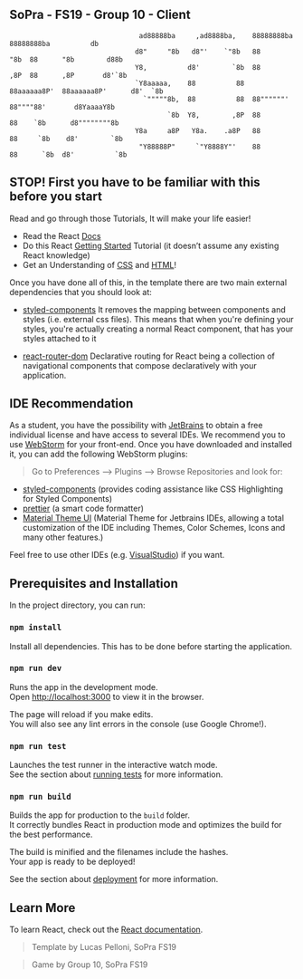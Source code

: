## SoPra - FS19 - Group 10 - Client

                                    ad88888ba     ,ad8888ba,    88888888ba   88888888ba          db
                                   d8"     "8b   d8"'    `"8b   88      "8b  88      "8b        d88b
                                   Y8,          d8'        `8b  88      ,8P  88      ,8P       d8'`8b
                                   `Y8aaaaa,    88          88  88aaaaaa8P'  88aaaaaa8P'      d8'  `8b
                                     `"""""8b,  88          88  88""""""'    88""""88'       d8YaaaaY8b
                                           `8b  Y8,        ,8P  88           88    `8b      d8""""""""8b
                                   Y8a     a8P   Y8a.    .a8P   88           88     `8b    d8'        `8b
                                    "Y88888P"     `"Y8888Y"'    88           88      `8b  d8'          `8b

## STOP! First you have to be familiar with this before you start

Read and go through those Tutorials, It will make your life easier!

- Read the React [Docs](https://reactjs.org/docs/getting-started.html)
- Do this React [Getting Started](https://reactjs.org/tutorial/tutorial.html) Tutorial (it doesn’t assume any existing React knowledge)
- Get an Understanding of [CSS](http://localhost:3000) and [HTML](https://www.w3schools.com/html/html_intro.asp)!

Once you have done all of this, in the template there are two main external dependencies that you should look at:

- [styled-components](https://www.styled-components.com/docs)
  It removes the mapping between components and styles (i.e. external css files). This means that when you're defining your styles, you're actually creating a normal React component, that has your styles attached to it
* [react-router-dom](https://reacttraining.com/react-router/web/guides/quick-start) Declarative routing for React being a collection of navigational components that compose declaratively with your application. 

## IDE Recommendation
As a student, you have the possibility with [JetBrains](https://www.jetbrains.com/student/) to obtain a free individual license and have access to several IDEs. 
We recommend you to use [WebStorm](https://www.jetbrains.com/webstorm/specials/webstorm/webstorm.html?gclid=EAIaIQobChMIyPOj5f723wIVqRXTCh3SKwtYEAAYASAAEgLtMvD_BwE&gclsrc=aw.ds) for your front-end. 
Once you have downloaded and installed it, you can add the following WebStorm plugins: 
> Go to Preferences --> Plugins --> Browse Repositories and look for: 
*  [styled-components](https://plugins.jetbrains.com/plugin/9997-styled-components) (provides coding assistance like CSS Highlighting for Styled Components)
* [prettier](https://plugins.jetbrains.com/plugin/10456-prettier) (a smart code formatter)
* [Material Theme UI](https://plugins.jetbrains.com/plugin/8006-material-theme-ui) (Material Theme for Jetbrains IDEs, allowing a total customization of the IDE including Themes, Color Schemes, Icons and many other features.)

Feel free to use other IDEs (e.g. [VisualStudio](https://code.visualstudio.com/)) if you want. 

## Prerequisites and Installation

In the project directory, you can run:

### `npm install`

Install all dependencies. This has to be done before starting the application.

### `npm run dev`

Runs the app in the development mode.<br>
Open [http://localhost:3000](http://localhost:3000) to view it in the browser.

The page will reload if you make edits.<br>
You will also see any lint errors in the console (use Google Chrome!).

### `npm run test`

Launches the test runner in the interactive watch mode.<br>
See the section about [running tests](https://facebook.github.io/create-react-app/docs/running-tests) for more information.

### `npm run build`

Builds the app for production to the `build` folder.<br>
It correctly bundles React in production mode and optimizes the build for the best performance.

The build is minified and the filenames include the hashes.<br>
Your app is ready to be deployed!

See the section about [deployment](https://facebook.github.io/create-react-app/docs/deployment) for more information.

## Learn More

To learn React, check out the [React documentation](https://reactjs.org/).


>Template by Lucas Pelloni, SoPra FS19

>Game by Group 10, SoPra FS19
